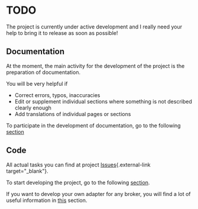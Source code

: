 # TODO

The project is currently under active development and I really need your help to bring it to release as soon as possible!

## Documentation

At the moment, the main activity for the development of the project is the preparation of documentation.

You will be very helpful if

* Correct errors, typos, inaccuracies
* Edit or supplement individual sections where something is not described clearly enough
* Add translations of individual pages or sections

To participate in the development of documentation, go to the following [section](../3_docs/)

## Code

All actual tasks you can find at project [Issues](https://github.com/Lancetnik/Propan/issues){.external-link target="_blank"}.

To start developing the project, go to the following [section](../2_contributing-index/).

If you want to develop your own adapter for any broker, you will find a lot of useful information in [this](../4_adapters/) section.
